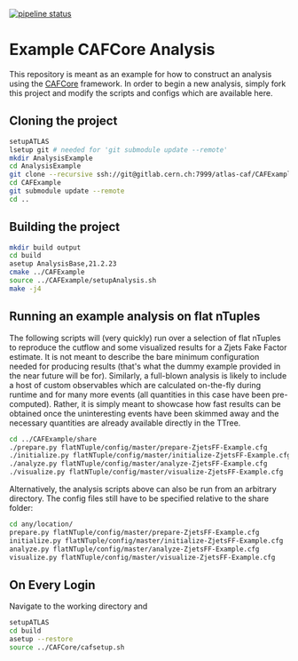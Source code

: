 [![pipeline status](https://gitlab.cern.ch/atlas-caf/CAFExample/badges/master/pipeline.svg)](https://gitlab.cern.ch/atlas-caf/CAFExample/commits/master)

Example CAFCore Analysis
=========================

This repository is meant as an example for how to construct an analysis using the [CAFCore](https://gitlab.cern.ch/atlas-caf/CAFCore) framework. In order to begin a new analysis, simply fork this project and modify the scripts and configs which are available here.

Cloning the project
--------------------

```bash
setupATLAS
lsetup git # needed for 'git submodule update --remote'
mkdir AnalysisExample
cd AnalysisExample
git clone --recursive ssh://git@gitlab.cern.ch:7999/atlas-caf/CAFExample.git
cd CAFExample
git submodule update --remote
cd ..
```

Building the project
---------------------

```bash
mkdir build output
cd build
asetup AnalysisBase,21.2.23
cmake ../CAFExample
source ../CAFExample/setupAnalysis.sh
make -j4
```

Running an example analysis on flat nTuples
-------------------------------------------

The following scripts will (very quickly) run over a selection of flat nTuples to reproduce the cutflow and some visualized results for a Zjets Fake Factor estimate. It is not meant to describe the bare minimum configuration needed for producing results (that's what the dummy example provided in the near future will be for).
Similarly, a full-blown analysis is likely to include a host of custom observables which are calculated on-the-fly during runtime and for many more events (all quantities in this case have been pre-computed).
Rather, it is simply meant to showcase how fast results can be obtained once the uninteresting events have been skimmed away and the necessary quantities are already available directly in the TTree.

```bash
cd ../CAFExample/share
./prepare.py flatNTuple/config/master/prepare-ZjetsFF-Example.cfg
./initialize.py flatNTuple/config/master/initialize-ZjetsFF-Example.cfg
./analyze.py flatNTuple/config/master/analyze-ZjetsFF-Example.cfg
./visualize.py flatNTuple/config/master/visualize-ZjetsFF-Example.cfg
```

Alternatively, the analysis scripts above can also be run from an arbitrary directory. The config files still have to be specified relative to the share folder:
```bash
cd any/location/
prepare.py flatNTuple/config/master/prepare-ZjetsFF-Example.cfg
initialize.py flatNTuple/config/master/initialize-ZjetsFF-Example.cfg
analyze.py flatNTuple/config/master/analyze-ZjetsFF-Example.cfg
visualize.py flatNTuple/config/master/visualize-ZjetsFF-Example.cfg
```

On Every Login
--------------

Navigate to the working directory and

```bash
setupATLAS
cd build
asetup --restore
source ../CAFCore/cafsetup.sh
```
